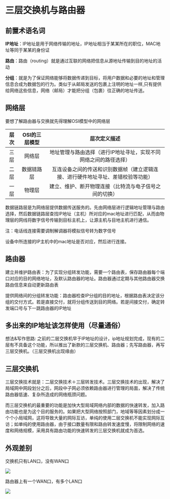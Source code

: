 # 三层交换机与路由器


## 前置术语名词

**IP地址**：IP地址是用于网络传输的地址，IP地址相当于某某所在的职位，MAC地址等同于某某的身份证

**路由**：路由（routing）就是通过互联的网络把信息从源地址传输到目的地址的活动

**分组**：就是为了保证网络能够将数据传递到目标，将用户数据和必要的地址和管理信息合成为数据包的行为。类似于从邮局发送的包裹上注明的地址一样,只有提供给网络这些信息，网络（邮局）才能把分组（包裹）往正确的地址传送。

## 网络层

要想了解路由器与交换就先得理解OSI模型中的网络层

|层次|OSI的三层模型|层次定义描述|
|:-:|:-:|:-:
|三层|网络层|地址管理与路由选择（进行IP地址寻址，实现不同网络之间的路径选择）|
|二层|数据链路层|互连设备之间的传送和识别数据帧（建立逻辑连接、进行硬件地址寻址、差错校验等功能）|
|一层|物理层|建立、维护、断开物理连接（比特流与电子信号之间的切换）

数据链路层是为网络层提供数据传送服务的。先由网络层进行逻辑地址管理与路由选择，然后数据链路层查找IP地址（主机）所对应的mac地址进行匹配，从而由物理层的网线将数字信号传输到目标主机上，让源主机与目地主机进行通信。

注：电话线连接需要调制解调器将模拟信号转为数字信号


设备中所连接的IP主机中的mac地址是否对应，然后进行连接。


## 路由器

建立并维护路由表：为了实现分组转发功能，需要一个路由表，保存路由器每个端口对应的目的网络地址，及默认路由器的地址。路由器通过定期与其他路由器交换路由信息来自动更新路由表

提供网络间的分组转发功能：路由器检查IP分组的目的地址，根据路由表决定该分组的交付方式。若是直接交付，就将分组传送到目的网络。若是间接交付，确定转发端口号与下一跳路由器的IP地址



## 多出来的IP地址该怎样使用（尽量通俗）


想法&写作思路: 之前的二层交换机早于IP地址的设计，ip地址规划完成，现有的二层有不具备这个功能，所以推出了新款的三层交换机、路由器；先写路由器，再写三层交换机。（三层交换机出现缘由）



## 三层交换机

三层交换技术就是：二层交换技术＋三层转发技术。三层交换技术的出现，解决了局域网中网段划分之后，网段中子网必须依赖路由器进行管理的局面，解决了传统路由器低速、复杂所造成的网络瓶颈问题。

而三层交换机的最重要的功能是加快大型局域网络内部的数据的快速转发，加入路由功能也是为这个目的服务的。如果把大型网络按照部门，地域等等因素划分成一个个小局域网，这将导致大量的网际互访，单纯的使用二层交换机不能实现网际互访；如单纯的使用路由器，由于接口数量有限和路由转发速度慢，将限制网络的速度和网络规模，采用具有路由功能的快速转发的三层交换机就成为首选。




## 外观差别

交换机只有LAN口，没有WAN口

![](https://i.postimg.cc/SKwKxB12/Snipaste-2019-07-24-21-18-36.png)

路由器上有一个WAN口，有多个LAN口

![](https://i.postimg.cc/wxPLLWT7/2019-07-30-170044.png)


